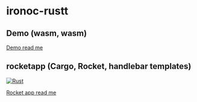 # ironoc-rustt 

## Demo (wasm, wasm)

[Demo read me](demo/README.md)

## rocketapp (Cargo, Rocket, handlebar templates)

[![Rust](https://github.com/conorheffron/ironoc-rustt/actions/workflows/rust.yml/badge.svg)](https://github.com/conorheffron/ironoc-rustt/actions/workflows/rust.yml)

[Rocket app read me](rocketapp/README.md)
